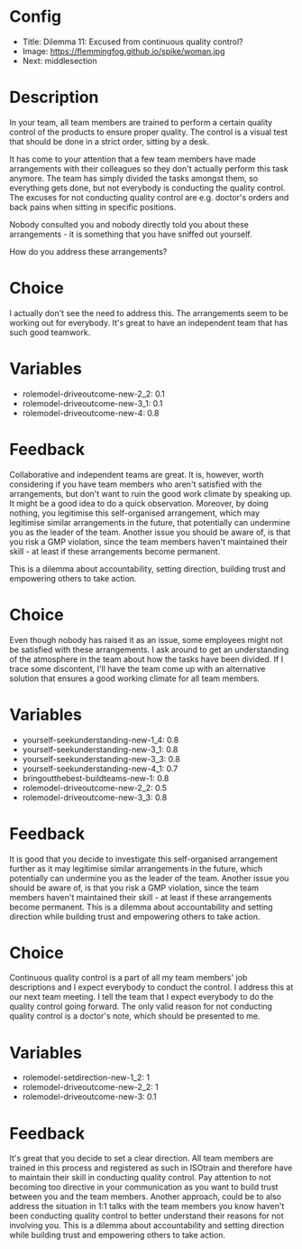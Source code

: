 # Config
 - Title: Dilemma 11: Excused from continuous quality control?
 - Image: https://flemmingfog.github.io/spike/woman.jpg
 - Next: middlesection

# Description
In your team, all team members are trained to perform a certain quality control of the products to ensure proper quality. The control is a visual test that should be done in a strict order, sitting by a desk. 

It has come to your attention that a few team members have made arrangements with their colleagues so they don't actually perform this task anymore. The team has simply divided the tasks amongst them, so everything gets done, but not everybody is conducting the quality control. The excuses for not conducting quality control are e.g. doctor's orders and back pains when sitting in specific positions.

Nobody consulted you and nobody directly told you about these arrangements - it is something that you have sniffed out yourself.

How do you address these arrangements? 



# Choice
I actually don't see the need to address this. The arrangements seem to be working out for everybody. It's great to have an independent team that has such good teamwork. 
# Variables
- rolemodel-driveoutcome-new-2_2: 0.1 
- rolemodel-driveoutcome-new-3_1: 0.1
- rolemodel-driveoutcome-new-4: 0.8

# Feedback

Collaborative and independent teams are great. It is, however, worth considering if you have team members who aren't satisfied with the arrangements, but don't want to ruin the good work climate by speaking up. It might be a good idea to do a quick observation. Moreover, by doing nothing, you legitimise this self-organised arrangement, which may legitimise similar arrangements in the future, that potentially can undermine you as the leader of the team. Another issue you should be aware of, is that you risk a GMP violation, since the team members haven't maintained their skill - at least if these arrangements become permanent. 

This is a dilemma about accountability, setting direction, building trust and empowering others to take action.   


# Choice
Even though nobody has raised it as an issue, some employees might not be satisfied with these arrangements. I ask around to get an understanding of the atmosphere in the team about how the tasks have been divided. If I trace some discontent, I'll have the team come up with an alternative solution that ensures a good working climate for all team members.

# Variables
- yourself-seekunderstanding-new-1_4: 0.8
- yourself-seekunderstanding-new-3_1: 0.8
- yourself-seekunderstanding-new-3_3: 0.8
- yourself-seekunderstanding-new-4_1: 0.7
- bringoutthebest-buildteams-new-1: 0.8
- rolemodel-driveoutcome-new-2_2: 0.5
- rolemodel-driveoutcome-new-3_3: 0.8


# Feedback
It is good that you decide to investigate this self-organised arrangement further as it may legitimise similar arrangements in the future, which potentially can undermine you as the leader of the team. Another issue you should be aware of, is that you risk a GMP violation, since the team members haven't maintained their skill - at least if these arrangements become permanent. 
This is a dilemma about accountability and setting direction while building trust and empowering others to take action.   



# Choice
Continuous quality control is a part of all my team members' job descriptions and I expect everybody to conduct the control. I address this at our next team meeting. I tell the team that I expect everybody to do the quality control going forward. The only valid reason for not conducting quality control is a doctor's note, which should be presented to me. 

# Variables
- rolemodel-setdirection-new-1_2: 1
- rolemodel-driveoutcome-new-2_2: 1
- rolemodel-driveoutcome-new-3: 0.1

# Feedback
It's great that you decide to set a clear direction. All team members are trained in this process and registered as such in ISOtrain and therefore have to maintain their skill in conducting quality control. Pay attention to not becoming too directive in your communication as you want to build trust between you and the team members. Another approach, could be to also address the situation in 1:1 talks with the team members you know haven't been conducting quality control to better understand their reasons for not involving you.
This is a dilemma about accountability and setting direction while building trust and empowering others to take action.  
